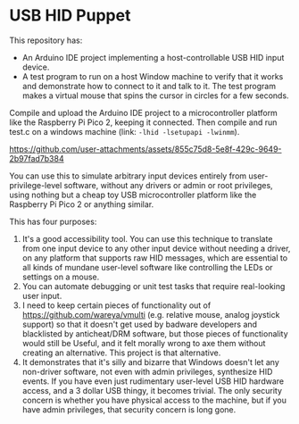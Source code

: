 # USB HID Puppet

This repository has:
- An Arduino IDE project implementing a host-controllable USB HID input device.
- A test program to run on a host Window machine to verify that it works and demonstrate how to connect to it and talk to it. The test program makes a virtual mouse that spins the cursor in circles for a few seconds.

Compile and upload the Arduino IDE project to a microcontroller platform like the Raspberry Pi Pico 2, keeping it connected. Then compile and run test.c on a windows machine (link: `-lhid -lsetupapi -lwinmm`).

https://github.com/user-attachments/assets/855c75d8-5e8f-429c-9649-2b97fad7b384

You can use this to simulate arbitrary input devices entirely from user-privilege-level software, without any drivers or admin or root privileges, using nothing but a cheap toy USB microcontroller platform like the Raspberry Pi Pico 2 or anything similar.

This has four purposes:

1) It's a good accessibility tool. You can use this technique to translate from one input device to any other input device without needing a driver, on any platform that supports raw HID messages, which are essential to all kinds of mundane user-level software like controlling the LEDs or settings on a mouse.
2) You can automate debugging or unit test tasks that require real-looking user input.
3) I need to keep certain pieces of functionality out of https://github.com/wareya/vmulti (e.g. relative mouse, analog joystick support) so that it doesn't get used by badware developers and blacklisted by anticheat/DRM software, but those pieces of functionality would still be Useful, and it felt morally wrong to axe them without creating an alternative. This project is that alternative.
4) It demonstrates that it's silly and bizarre that Windows doesn't let any non-driver software, not even with admin privileges, synthesize HID events. If you have even just rudimentary user-level USB HID hardware access, and a 3 dollar USB thingy, it becomes trivial. The only security concern is whether you have physical access to the machine, but if you have admin privileges, that security concern is long gone.
